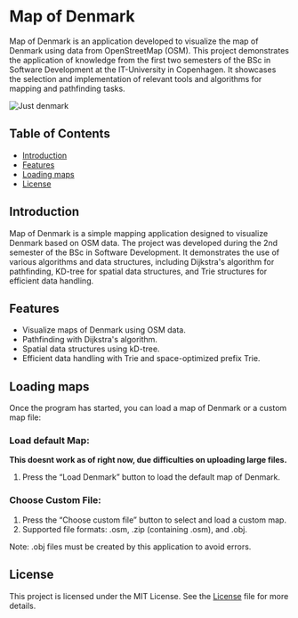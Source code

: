 # Map of Denmark
Map of Denmark is an application developed to visualize the map of Denmark using data from OpenStreetMap (OSM). This project demonstrates the application of knowledge from the first two semesters of the BSc in Software Development at the IT-University in Copenhagen. It showcases the selection and implementation of relevant tools and algorithms for mapping and pathfinding tasks.

![Just denmark](https://github.itu.dk/storage/user/6080/files/a21499c9-b407-4831-8443-18741719e6fd)


## Table of Contents
- [Introduction](#introduction)
- [Features](#features)
- [Loading maps](#loading-maps)
- [License](#license)

## Introduction
Map of Denmark is a simple mapping application designed to visualize Denmark based on OSM data. The project was developed during the 2nd semester of the BSc in Software Development. It demonstrates the use of various algorithms and data structures, including Dijkstra's algorithm for pathfinding, KD-tree for spatial data structures, and Trie structures for efficient data handling.

## Features
* Visualize maps of Denmark using OSM data.
* Pathfinding with Dijkstra's algorithm.
* Spatial data structures using kD-tree.
* Efficient data handling with Trie and space-optimized prefix Trie.

## Loading maps
Once the program has started, you can load a map of Denmark or a custom map file:

### Load default Map:
**This doesnt work as of right now, due difficulties on uploading large files.**
1. Press the “Load Denmark” button to load the default map of Denmark.

### Choose Custom File:
1. Press the “Choose custom file” button to select and load a custom map.
2. Supported file formats: .osm, .zip (containing .osm), and .obj.

Note: .obj files must be created by this application to avoid errors.

## License
This project is licensed under the MIT License. See the [License](./LICENSE.md) file for more details.

